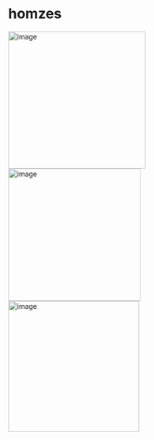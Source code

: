 # homzes




<img width="278" alt="image" src="https://github.com/user-attachments/assets/c3034b1d-0313-4fa9-84b1-b5b53ffd034d" />
<img width="268" alt="image" src="https://github.com/user-attachments/assets/fc42d10c-c6e6-4a0d-8b2f-28a9af64e496" />
<img width="265" alt="image" src="https://github.com/user-attachments/assets/b886d2ff-ecb3-4826-b745-020f61b7ed80" />





